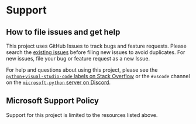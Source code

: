 # Support

## How to file issues and get help

This project uses GitHub Issues to track bugs and feature requests. Please
search the [existing issues](https://github.com/microsoft/vscode-python/issues)
before filing new issues to avoid duplicates. For new issues, file your bug or
feature request as a new Issue.

For help and questions about using this project, please see the
[`python`+`visual-studio-code` labels on Stack Overflow](https://stackoverflow.com/questions/tagged/visual-studio-code+python)
or the `#vscode` channel on the
[`microsoft-python` server on Discord](https://aka.ms/python-discord-invite).

## Microsoft Support Policy

Support for this project is limited to the resources listed above.
